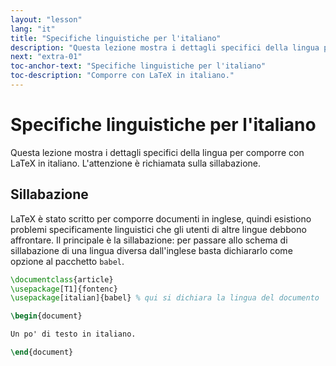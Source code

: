 ```yaml
---
layout: "lesson"
lang: "it"
title: "Specifiche linguistiche per l'italiano"
description: "Questa lezione mostra i dettagli specifici della lingua per comporre con LaTeX in italiano. L'attenzione è richiamata sulla sillabazione."
next: "extra-01"
toc-anchor-text: "Specifiche linguistiche per l'italiano"
toc-description: "Comporre con LaTeX in italiano."
---
```


# Specifiche linguistiche per l'italiano

<span
  class="summary">Questa lezione mostra i dettagli specifici della lingua per comporre con LaTeX in italiano. L'attenzione è richiamata sulla sillabazione.</span>

## Sillabazione

LaTeX è stato scritto per comporre documenti in inglese, 
quindi esistiono problemi specificamente linguistici che 
gli utenti di altre lingue debbono affrontare. 
Il principale è la sillabazione: per passare allo schema
di sillabazione di una lingua diversa dall'inglese
basta dichiararlo come opzione al pacchetto `babel`.

```latex
\documentclass{article}
\usepackage[T1]{fontenc}
\usepackage[italian]{babel} % qui si dichiara la lingua del documento

\begin{document}

Un po' di testo in italiano.

\end{document}
```

